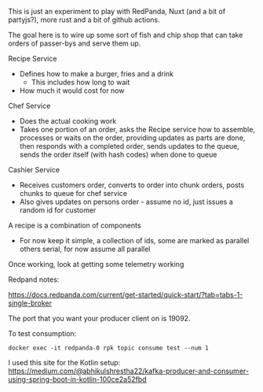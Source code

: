 This is just an experiment to play with RedPanda, Nuxt (and a bit of partyjs?), more rust and a bit of github actions.

The goal here is to wire up some sort of fish and chip shop that can take orders of passer-bys and serve them up.

Recipe Service
- Defines how to make a burger, fries and a drink
    - This includes how long to wait
- How much it would cost for now

Chef Service
- Does the actual cooking work
- Takes one portion of an order, asks the Recipe service how to assemble, processes or waits on the order, providing updates as parts are done, then responds with a completed order, sends updates to the queue, sends the order itself (with hash codes) when done to queue

Cashier Service
- Receives customers order, converts to order into chunk orders, posts chunks to queue for chef service
- Also gives updates on persons order - assume no id, just issues a random id for customer

A recipe is a combination of components
- For now keep it simple, a collection of ids, some are marked as parallel others serial, for now assume all parallel

Once working, look at getting some telemetry working

Redpand notes:

https://docs.redpanda.com/current/get-started/quick-start/?tab=tabs-1-single-broker

The port that you want your producer client on is 19092.

To test consumption:
```
docker exec -it redpanda-0 rpk topic consume test --num 1
```

I used this site for the Kotlin setup: https://medium.com/@abhikulshrestha22/kafka-producer-and-consumer-using-spring-boot-in-kotlin-100ce2a52fbd
